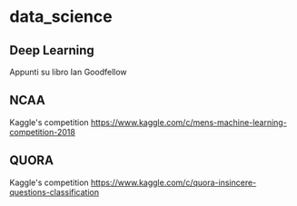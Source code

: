 # data_science

## Deep Learning
Appunti su libro Ian Goodfellow

## NCAA
Kaggle's competition https://www.kaggle.com/c/mens-machine-learning-competition-2018

## QUORA
Kaggle's competition https://www.kaggle.com/c/quora-insincere-questions-classification
